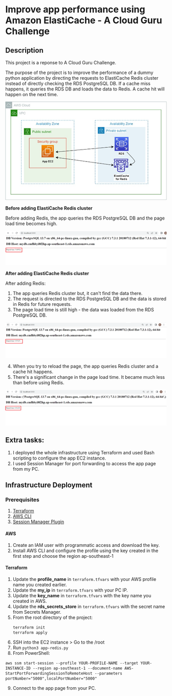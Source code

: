 # Improve app performance using Amazon ElastiCache - A Cloud Guru Challenge

## Description

This project is a reponse to A Cloud Guru Challenge. 

The purpose of the project is to improve the performance of a dummy python application by directing the requests to ElastiCache Redis cluster instead of directly checking the RDS PostgreSQL DB. If a cache miss happens, it queries the RDS DB and loads the data to Redis. A cache hit will happen on the next time.   

![Infrastructure Diagram](./Docs/Infrastructure-diagram.jpg)


**Before adding ElastiCache Redis cluster**

Before adding Redis, the app queries the RDS PostgreSQL DB and the page load time becomes high.

![App console load time (no Redis)](./Docs/Before-adding-Redis.PNG)


**After adding ElastiCache Redis cluster**

After adding Redis:

1. The app queries Redis cluster but, it can't find the data there. 
2. The request is directed to the RDS PostgreSQL DB and the data is stored in Redis for future requests.
3. The page load time is still high - the data was loaded from the RDS PostgreSQL DB.

![App console load time (with Redis - cache miss)](./Docs/After-adding-Redis-cache-miss.PNG)

4. When you try to reload the page, the app queries Redis cluster and a cache hit happens.
5. There's a significant change in the page load time. It became much less than before using Redis.

![App console load time (with Redis - cache hit)](./Docs/After-adding-Redis-cache-hit.PNG)


## Extra tasks:
1. I deployed the whole infrastructure using Terraform and used Bash scripting to configure the app EC2 instance. 
2. I used Session Manager for port forwarding to access the app page from my PC. 

## Infrastructure Deployment

### Prerequisites

1. [Terraform](https://www.terraform.io/downloads)
2. [AWS CLI](https://docs.aws.amazon.com/cli/latest/userguide/getting-started-install.html)
3. [Session Manager Plugin](https://docs.aws.amazon.com/systems-manager/latest/userguide/session-manager-working-with-install-plugin.html)

#### AWS

1. Create an IAM user with programmatic access and download the key.
2. Install AWS CLI and configure the profile using the key created in the first step and choose the region ap-southeast-1

#### Terraform

1. Update the **profile_name** in ```terraform.tfvars``` with your AWS profile name you created earlier.
2. Update the **my_ip** in ```terraform.tfvars``` with your PC IP.
3. Update the **key_name** in ```terraform.tfvars```  with the key name you created in AWS. 
4. Update the **rds_secrets_store** in ```terraform.tfvars``` with the secret name from Secrets Manager. 
5. From the root directory of the project:
    ```
    terraform init
    terraform apply
    ```
6. SSH into the EC2 instance > Go to the /root
7. Run ```python3 app-redis.py```
8. From PowerShell:

```
aws ssm start-session --profile YOUR-PROFILE-NAME --target YOUR-INSTANCE-ID --region ap-southeast-1 --document-name AWS-StartPortForwardingSessionToRemoteHost --parameters portNumber="5000",localPortNumber="5000"

```
9. Connect to the app page from your PC.



